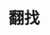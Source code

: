 ---
title: "翻找"
slug: "search"
layout: "search"
outputs:
    - html
    - json
menu:
    main:
        weight: -50
        params: 
            icon: search
---